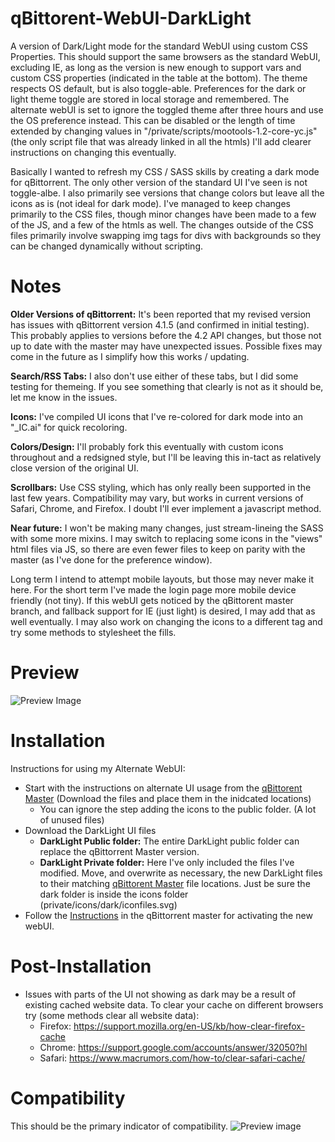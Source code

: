 # qBittorent-WebUI-DarkLight
A version of Dark/Light mode for the standard WebUI using custom CSS Properties. This should support the same browsers as the standard WebUI, excluding IE, as long as the version is new enough to support vars and custom CSS properties (indicated in the table at the bottom). The theme respects OS default, but is also toggle-able. Preferences for the dark or light theme toggle are stored in local storage and remembered. The alternate webUI is set to ignore the toggled theme after three hours and use the OS preference instead. This can be disabled or the length of time extended by changing values in "/private/scripts/mootools-1.2-core-yc.js" (the only script file that was already linked in all the htmls) I'll add clearer instructions on changing this eventually.

Basically I wanted to refresh my CSS / SASS skills by creating a dark mode for qBittorrent. The only other version of the standard UI I've seen is not toggle-albe. I also primarily see versions that change colors but leave all the icons as is (not ideal for dark mode). I've managed to keep changes primarily to the CSS files, though minor changes have been made to a few of the JS, and a few of the htmls as well. The changes outside of the CSS files primarily involve swapping img tags for divs with backgrounds so they can be changed dynamically without scripting.

# Notes
**Older Versions of qBittorrent:** It's been reported that my revised version has issues with qBittorrent version 4.1.5 (and confirmed in initial testing). This probably applies to versions before the 4.2 API changes, but those not up to date with the master may have unexpected issues. Possible fixes may come in the future as I simplify how this works / updating.

**Search/RSS Tabs:** I also don't use either of these tabs, but I did some testing for themeing. If you see something that clearly is not as it should be, let me know in the issues.

**Icons:** I've compiled UI icons that I've re-colored for dark mode into an "_IC.ai" for quick recoloring.

**Colors/Design:** I'll probably fork this eventually with custom icons throughout and a redsigned style, but I'll be leaving this in-tact as relatively close version of the original UI.

**Scrollbars:** Use CSS styling, which has only really been supported in the last few years. Compatibility may vary, but works in current versions of Safari, Chrome, and Firefox. I doubt I'll ever implement a javascript method.

**Near future:** I won't be making many changes, just stream-lineing the SASS with some more mixins. I may switch to replacing some icons in the "views" html files via JS, so there are even fewer files to keep on parity with the master (as I've done for the preference window).

Long term I intend to attempt mobile layouts, but those may never make it here. For the short term I've made the login page more mobile device friendly (not tiny). If this webUI gets noticed by the qBittorent master branch, and fallback support for IE (just light) is desired, I may add that as well eventually. I may also work on changing the icons to a different tag and try some methods to stylesheet the fills.

# Preview
![Preview Image](https://github.com/raylanser/DarkLight-qBittorent-WebUI/blob/master/preview.png)

# Installation
Instructions for using my Alternate WebUI:
* Start with the instructions on alternate UI usage from the [qBittorent Master](https://github.com/qbittorrent/qBittorrent/wiki/Developing-alternate-WebUIs-(WIP)) (Download the files and place them in the inidcated locations)
	* You can ignore the step adding the icons to the public folder. (A lot of unused files)
* Download the DarkLight UI files
	* **DarkLight Public folder:** The entire DarkLight public folder can replace the qBittorrent Master version.
	* **DarkLight Private folder:** Here I've only included the files I've modified. Move, and overwrite as necessary, the new DarkLight files to their matching [qBittorent Master](https://github.com/qbittorrent/qBittorrent/wiki/Developing-alternate-WebUIs-(WIP)) file locations. Just be sure the dark folder is inside the icons folder (private/icons/dark/iconfiles.svg)
* Follow the [Instructions](https://github.com/qbittorrent/qBittorrent/wiki/Alternate-WebUI-usage) in the qBittorrent master for activating the new webUI.

# Post-Installation
* Issues with parts of the UI not showing as dark may be a result of existing cached website data. To clear your cache on different browsers try (some methods clear all website data):
	* Firefox: https://support.mozilla.org/en-US/kb/how-clear-firefox-cache
	* Chrome: https://support.google.com/accounts/answer/32050?hl
	* Safari: https://www.macrumors.com/how-to/clear-safari-cache/

# Compatibility
This should be the primary indicator of compatibility.
![Preview image](https://github.com/raylanser/DarkLight-qBittorent-WebUI/blob/master/compatibility.png)
